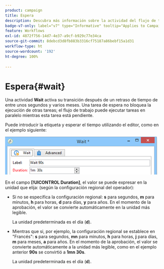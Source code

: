 ```yaml
---
product: campaign
title: Espera
description: Descubra más información sobre la actividad del flujo de trabajo Espera
badge-v7-only: label="v7" type="Informative" tooltip="Applies to Campaign Classic v7 only"
feature: Workflows
exl-id: 4872f756-14d7-4e37-a9cf-b929c77e34ca
source-git-commit: 8debcd3d8fb883b3316cf75187a86bebf15a1d31
workflow-type: ht
source-wordcount: '192'
ht-degree: 100%

---
```


# Espera{#wait}



Una actividad **Wait** activa su transición después de un retraso de tiempo de entre unos segundos y varios meses. Una tarea de espera no bloquea la ejecución de otras tareas; el flujo de trabajo puede ejecutar tareas en paralelo mientras esta tarea está pendiente.

Puede introducir la etiqueta y esperar el tiempo utilizando el editor, como en el ejemplo siguiente:

![](assets/edit_wait.png)

En el campo **[!UICONTROL Duration]**, el valor se puede expresar en la unidad que elija: (según la configuración regional del operador):

* Si no se especifica la configuración regional: **s** para segundos, **m** para minutos, **h** para horas, **d** para días, **y** para años. En el momento de la aprobación, el valor se convierte automáticamente en la unidad más legible.

   La unidad predeterminada es el día (**d**).

* Mientras que si, por ejemplo, la configuración regional se establece en &quot;Francés&quot;: **s** para segundos, **mn** para minutos, **h** para horas, **j** para días, **m** para meses, **a** para años. En el momento de la aprobación, el valor se convierte automáticamente a la unidad más legible, como en el ejemplo anterior **90s** se convirtió a **1mn 30s**.

   La unidad predeterminada es el día (**d**).
